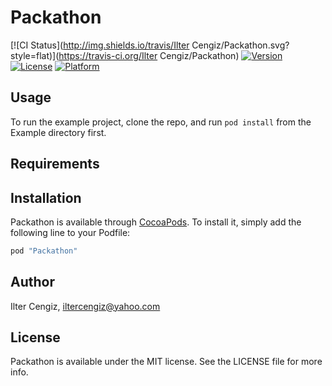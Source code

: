 # Packathon

[![CI Status](http://img.shields.io/travis/Ilter Cengiz/Packathon.svg?style=flat)](https://travis-ci.org/Ilter Cengiz/Packathon)
[![Version](https://img.shields.io/cocoapods/v/Packathon.svg?style=flat)](http://cocoapods.org/pods/Packathon)
[![License](https://img.shields.io/cocoapods/l/Packathon.svg?style=flat)](http://cocoapods.org/pods/Packathon)
[![Platform](https://img.shields.io/cocoapods/p/Packathon.svg?style=flat)](http://cocoapods.org/pods/Packathon)

## Usage

To run the example project, clone the repo, and run `pod install` from the Example directory first.

## Requirements

## Installation

Packathon is available through [CocoaPods](http://cocoapods.org). To install
it, simply add the following line to your Podfile:

```ruby
pod "Packathon"
```

## Author

Ilter Cengiz, iltercengiz@yahoo.com

## License

Packathon is available under the MIT license. See the LICENSE file for more info.
